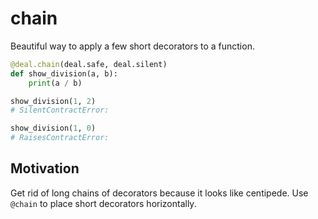 # chain

Beautiful way to apply a few short decorators to a function.

```python
@deal.chain(deal.safe, deal.silent)
def show_division(a, b):
    print(a / b)

show_division(1, 2)
# SilentContractError:

show_division(1, 0)
# RaisesContractError:
```

## Motivation

Get rid of long chains of decorators because it looks like centipede. Use `@chain` to place short decorators horizontally.
